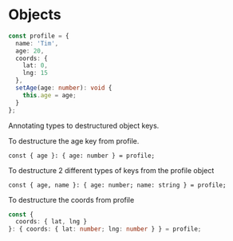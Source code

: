 # Objects

```typescript
const profile = {
  name: 'Tim',
  age: 20,
  coords: {
    lat: 0,
    lng: 15
  },
  setAge(age: number): void {
    this.age = age;
  }
};
```

Annotating types to destructured object keys.

To destructure the age key from profile.

`const { age }: { age: number } = profile;`

To destructure 2 different types of keys from the profile object

`const { age, name }: { age: number; name: string } = profile;`

To destructure the coords from profile

```typescript
const {
  coords: { lat, lng }
}: { coords: { lat: number; lng: number } } = profile;
```
